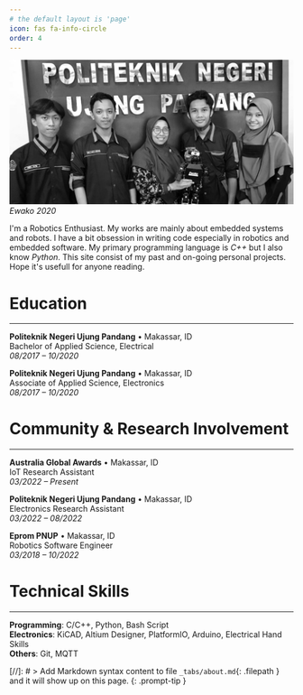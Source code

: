 ```yaml
---
# the default layout is 'page'
icon: fas fa-info-circle
order: 4
---
```

![ewako-team](/assets/img_ewk.jpg)
_Ewako 2020_

I'm a Robotics Enthusiast. My works are mainly about embedded systems and robots. I have a bit obsession in writing code especially in robotics and embedded software. My primary programming language is *C++* but I also know *Python*. This site consist of my past and on-going personal projects. Hope it's usefull for anyone reading.

# Education
* * *
**Politeknik Negeri Ujung Pandang** • Makassar, ID  
Bachelor of Applied Science, Electrical  
*08/2017 – 10/2020*  

**Politeknik Negeri Ujung Pandang** • Makassar, ID  
Associate of Applied Science, Electronics  
*08/2017 – 10/2020*  

# Community & Research Involvement
* * *
**Australia Global Awards** • Makassar, ID  
IoT Research Assistant  
*03/2022 – Present*  

**Politeknik Negeri Ujung Pandang** • Makassar, ID  
Electronics Research Assistant  
*03/2022 – 08/2022*  

**Eprom PNUP** • Makassar, ID  
Robotics Software Engineer  
*03/2018 – 10/2022*  

# Technical Skills
* * *
**Programming**: C/C++, Python, Bash Script  
**Electronics**: KiCAD, Altium Designer, PlatformIO, Arduino, Electrical Hand Skills  
**Others**: Git, MQTT

[//]: # > Add Markdown syntax content to file `_tabs/about.md`{: .filepath } and it will show up on this page.
{: .prompt-tip }
